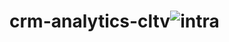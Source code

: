 # crm-analytics-cltv![intra](https://user-images.githubusercontent.com/74882773/150122190-77f0d8d4-b19e-410d-82af-efe365ff038b.png)
